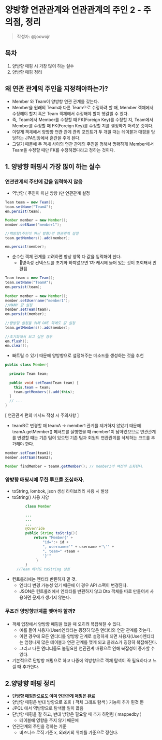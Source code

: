 # 양방향 연관관계와 연관관계의 주인 2 - 주의점, 정리
> 작성자: @joowojr

## 목차
1. 양방향 매핑 시 가장 많이 하는 실수
2. 양방향 매핑 정리

## 왜 연관 관계의 주인을 지정해야하는가?
- Member 와 Team이 양방향 연관 관계를 갖는다.
- Member을 원래의 Team과 다른 Team으로 수정하려 할 때, Member 객체에서 수정해야 할지 혹은 Team 객체에서 수정해야 할지 헷갈릴 수 있다.
- 즉, Team에서 Member를 수정할 때 FK(Foreign Key)를 수정할 지, Team에서 Member를 수정할 때 FK(Foreign Key)를 수정할 지를 결정하기 어려운 것이다.
-  이렇게 객체에서 양방향 연관 관계 관리 포인트가 두 개일 때는 테이블과 매핑을 담당하는 JPA입장에서 혼란을 주게 된다.
- 그렇기 때문에 두 객체 사이의 연관 관계의 주인을 정해서 명확하게 Member에서 Team을 수정할 때만 FK를 수정하겠다라고 정하는 것이다.

## 1. 양방향 매핑시 가장 많이 하는 실수
### 연관관계의 주인에 값을 입력하지 않음
- 역방향 ( 주인이 아닌 방향 )만 연관관계 설정

```java
Team team = new Team();
team.setName("TeamA");
em.persist(team);

Member member = new Member();
member.setName("member1");

//역방향(주인이 아닌 방향)만 연관관계 설정
team.getMembers().add(member);

em.persist(member);
```


- 순수한 객체 관계를 고려하면 항상 양쪽 다 값을 입력해야 한다.
    - 영속성 컨텍스트를 초기화 하지않으면 1차 캐시에 들어 있는 것이 조회돼서 반환됨
```java
Team team = new Team();                       
team.setName("TeamA");                        
em.persist(team);                             
                                                          
Member member = new Member();                 
member.setUsername("member1");
//MANY 값 설정
member.setTeam(team);                         
em.persist(member);                           
                                                          
//양방향 설정을 위해 ONE 쪽에도 값 설정                     
team.getMembers().add(member);                
                                                          
//초기화해서 보고 싶은 경우                           
em.flush();                                   
em.clear();                                   
```


- 빠트릴 수 있기 때문에 양방향으로 설정해주는 메소드를 생성하는 것을 추천
```java
public class Member{
  
  private Team team;
  
  public void setTeam(Team team) {
    this.team = team;
    team.getMembers().add(this);
  }
  // ...
}
```

[ 연관관계 편의 메서드 작성 시 주의사항 ]
- teamB로 변경할 때 teamA → member1 관계를 제거하지 않았기 때문에 teamA.getMember() 메서드를 실행했을 때 member1이 남아있으므로
  연관관계를 변경할 때는 기존 팀이 있으면 기존 팀과 회원의 연관관계를 삭제하는 코드를 추가해야 한다.

```java
member.setTeam(team1);
member.setTEam(team2); 

Member findMember = teamA.getMember(); // member1이 여전히 조회된다.
```


### 양방향 매핑시에 무한 루프를 조심하자.
- toString, lombok, json 생성 라이브러리 사용 시 발생
- toString() 사용 지양
  ```java
        class Member 

        ...
        ...
        ...
        @Override
        public String toStrig(){
        	return "Member{" +
            	"id=":+ id +
                ", username='" + username +'\'' +
                ", team=" +team +
                '}'"
             }
        }
    //Team 에서도 toString 생성
  ```
- 컨트롤러에는 엔티티 반환하지 말 것.
    - 엔티티 변경 가능성 있기 때문에 이 경우 API 스펙이 변경된다.
    - JSON은 컨트롤러에서 엔티티를 반환하지 않고 Dto 객체를 따로 만들어서 사용하면 문제가 생기지 않는다.

### 무조건 양방향관계를 맺어야 할까❓
  - 객체 입장에서 양방향 매핑을 했을 때 오히려 복잡해질 수 있다.
    - 예를 들어 사용자(User)엔티티는 굉장히 많은 엔티티와 연관 관계를 갖는다.
    - 이런 경우에 모든 엔티티를 양방향 관계로 설정하게 되면 사용자(User)엔티티는 엄청나게 많은 테이블과 연관 관계를 맺게 되고 클래스가 굉장히 복잡해진다.
    - 그리고 다른 엔티티들도 불필요한 연관관계 매핑으로 인해 복잡성이 증가할 수 있다.
  - 기본적으로 단방향 매핑으로 하고 나중에 역방향으로 객체 탐색이 꼭 필요하다고 느낄 때 추가한다.

## 2.양방향 매핑 정리
- **단방향 매핑만으로도 이미 연관관계 매핑은 완료**
- 양방향 매핑은 반대 방향으로 조회 ( 객체 그래프 탐색 ) 기능이 추가 된것 뿐
- JPQL 에서 역방향으로 탐색할 일이 많음
- 단방향 매핑을 잘 하고, 반대 방향은 필요할 때 추가 하면됨 ( mappedby )
    - 테이블에 영향을 주지 않기 때문에
- 연관관계의 주인을 정하는 기준
    - 비즈니스 로직 기준 x, 외래키의 위치를 기준으로 정한다.

